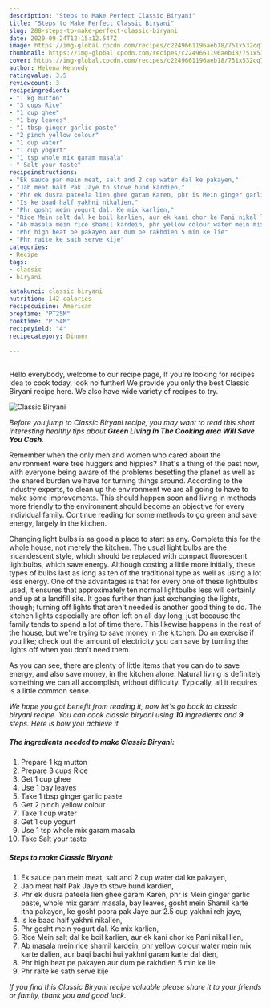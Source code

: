 ```yaml
---
description: "Steps to Make Perfect Classic Biryani"
title: "Steps to Make Perfect Classic Biryani"
slug: 288-steps-to-make-perfect-classic-biryani
date: 2020-09-24T12:15:12.547Z
image: https://img-global.cpcdn.com/recipes/c2249661196aeb18/751x532cq70/classic-biryani-recipe-main-photo.jpg
thumbnail: https://img-global.cpcdn.com/recipes/c2249661196aeb18/751x532cq70/classic-biryani-recipe-main-photo.jpg
cover: https://img-global.cpcdn.com/recipes/c2249661196aeb18/751x532cq70/classic-biryani-recipe-main-photo.jpg
author: Helena Kennedy
ratingvalue: 3.5
reviewcount: 3
recipeingredient:
- "1 kg mutton"
- "3 cups Rice"
- "1 cup ghee"
- "1 bay leaves"
- "1 tbsp ginger garlic paste"
- "2 pinch yellow colour"
- "1 cup water"
- "1 cup yogurt"
- "1 tsp whole mix garam masala"
- " Salt your taste"
recipeinstructions:
- "Ek sauce pan mein meat, salt and 2 cup water dal ke pakayen,"
- "Jab meat half Pak Jaye to stove bund kardien,"
- "Phr ek dusra pateela lien ghee garam Karen, phr is Mein ginger garlic paste, whole mix garam masala, bay leaves, gosht mein Shamil karte itna pakayen, ke gosht poora pak Jaye aur 2.5 cup yakhni reh jaye,"
- "Is ke baad half yakhni nikalien,"
- "Phr gosht mein yogurt dal. Ke mix karlien,"
- "Rice Mein salt dal ke boil karlien, aur ek kani chor ke Pani nikal lien,"
- "Ab masala mein rice shamil kardein, phr yellow colour water mein mix karte dalien, aur baqi bachi hui yakhni garam karte dal dien,"
- "Phr high heat pe pakayen aur dum pe rakhdien 5 min ke lie"
- "Phr raite ke sath serve kije"
categories:
- Recipe
tags:
- classic
- biryani

katakunci: classic biryani 
nutrition: 142 calories
recipecuisine: American
preptime: "PT25M"
cooktime: "PT54M"
recipeyield: "4"
recipecategory: Dinner

---
```

<br>
Hello everybody, welcome to our recipe page, If you're looking for recipes idea to cook today, look no further! We provide you only the best Classic Biryani recipe here. We also have wide variety of recipes to try.
<br>


![Classic Biryani](https://img-global.cpcdn.com/recipes/c2249661196aeb18/751x532cq70/classic-biryani-recipe-main-photo.jpg)

<i>Before you jump to Classic Biryani recipe, you may want to read this short interesting healthy tips about 
<strong>Green Living In The Cooking area Will Save You Cash</strong>.</i>
</br>

Remember when the only men and women who cared about the environment were tree huggers and hippies? That's a thing of the past now, with everyone being aware of the problems besetting the planet as well as the shared burden we have for turning things around. According to the industry experts, to clean up the environment we are all going to have to make some improvements. This should happen soon and living in methods more friendly to the environment should become an objective for every individual family. Continue reading for some methods to go green and save energy, largely in the kitchen.

Changing light bulbs is as good a place to start as any. Complete this for the whole house, not merely the kitchen. The usual light bulbs are the incandescent style, which should be replaced with compact fluorescent lightbulbs, which save energy. Although costing a little more initially, these types of bulbs last as long as ten of the traditional type as well as using a lot less energy. One of the advantages is that for every one of these lightbulbs used, it ensures that approximately ten normal lightbulbs less will certainly end up at a landfill site. It goes further than just exchanging the lights, though; turning off lights that aren't needed is another good thing to do. The kitchen lights especially are often left on all day long, just because the family tends to spend a lot of time there. This likewise happens in the rest of the house, but we're trying to save money in the kitchen. Do an exercise if you like; check out the amount of electricity you can save by turning the lights off when you don't need them.

As you can see, there are plenty of little items that you can do to save energy, and also save money, in the kitchen alone. Natural living is definitely something we can all accomplish, without difficulty. Typically, all it requires is a little common sense.


<i>We hope you got benefit from reading it, now let's go back to classic biryani recipe. You can cook classic biryani using <strong>10</strong> ingredients and <strong>9</strong> steps. Here is how you achieve it.
</i>

##### The ingredients needed to make Classic Biryani:

1. Prepare 1 kg mutton
1. Prepare 3 cups Rice
1. Get 1 cup ghee
1. Use 1 bay leaves
1. Take 1 tbsp ginger garlic paste
1. Get 2 pinch yellow colour
1. Take 1 cup water
1. Get 1 cup yogurt
1. Use 1 tsp whole mix garam masala
1. Take  Salt your taste


##### Steps to make Classic Biryani:

1. Ek sauce pan mein meat, salt and 2 cup water dal ke pakayen,
1. Jab meat half Pak Jaye to stove bund kardien,
1. Phr ek dusra pateela lien ghee garam Karen, phr is Mein ginger garlic paste, whole mix garam masala, bay leaves, gosht mein Shamil karte itna pakayen, ke gosht poora pak Jaye aur 2.5 cup yakhni reh jaye,
1. Is ke baad half yakhni nikalien,
1. Phr gosht mein yogurt dal. Ke mix karlien,
1. Rice Mein salt dal ke boil karlien, aur ek kani chor ke Pani nikal lien,
1. Ab masala mein rice shamil kardein, phr yellow colour water mein mix karte dalien, aur baqi bachi hui yakhni garam karte dal dien,
1. Phr high heat pe pakayen aur dum pe rakhdien 5 min ke lie
1. Phr raite ke sath serve kije


<i>If you find this Classic Biryani recipe valuable please share it to your friends or family, thank you and good luck.</i>
